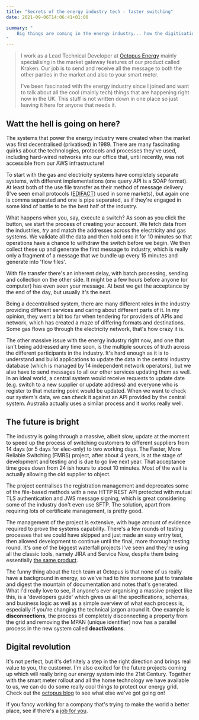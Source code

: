 ```yaml
---
title: "Secrets of the energy industry tech - faster switching"
date: 2021-09-06T14:06:41+01:00

summary: "
    Big things are coming in the energy industry... how the digitisation of the switching process will bring real benefits to the customer.
"
---
```



> I work as a Lead Technical Developer at [Octopus Energy](https://octopus.energy/) mainly specialising in the market gateway features of our product called Kraken. Our job is to send and receive all the message to both the other parties in the market and also to your smart meter.
>
>I've been fascinated with the energy industry since I joined and want to talk about all the cool (mainly tech) things that are happening right now in the UK. This stuff is not written down in one place so just leaving it here for anyone that needs it.


## Watt the hell is going on here?


The systems that power the energy industry were created when the market was first decentralised (privatised) in 1989. There are many fascinating quirks about the technologies, protocols and processes they've used, including hard-wired networks into our office that, until recently, was not accessible from our AWS infrastructure!

To start with the gas and electricity systems have completely separate systems, with different implementations (one query API is a SOAP format). At least both of the use file transfer as their method of message delivery (I've seen email protocols ([EDIFACT](https://www.wikiwand.com/en/EDIFACT)) used in some markets), but again one is comma separated and one is pipe separated, as if they're engaged in some kind of battle to be the best half of the industry.

What happens when you, say, execute a switch? As soon as you click the button, we start the process of creating your account. We fetch data from the industries, *try* and match the addresses across the electricity and gas systems. We validate all the data and then hold onto it for 10 minutes so that operations have a chance to withdraw the switch before we begin. We then collect these up and generate the first message to industry, which is really only a fragment of a message that we bundle up every 15 minutes and generate into 'flow files'.

With file transfer there's an inherent delay, with batch processing, sending and collection on the other side. It might be a few hours before anyone (or computer) has even seen your message. At best we get the acceptance by the end of the day, but usually it's the next.

Being a decentralised system, there are many different roles in the industry providing different services and caring about different parts of it. In my opinion, they went a bit too far when tendering for providers of APIs and network, which has created a maze of differing formats and destinations. Some gas flows go through the electricity network, that's how crazy it is.

The other massive issue with the energy industry right now, and one that isn't being addressed any time soon, is the multiple sources of truth across the different participants in the industry. It's hard enough as it is to understand and build applications to update the data in the central industry database (which is managed by 14 independent network operators), but we also have to send messages to all our other services updating them as well. In an ideal world, a central system would receive requests to update date (e.g. switch to a new supplier or update address) and everyone who is register to that metering point would be updated. When we want to check our system's data, we can check it against an API provided by the central system. Australia actually uses a similar process and it works really well.


## The future is bright


The industry is going through a massive, albeit slow, update at the moment to speed up the process of switching customers to different suppliers from 14 days (or 5 days for elec-only) to two working days. The Faster, More Reliable Switching (FMRS) project, after about 4 years, is at the stage of development and testing and is due to go live next year. That acceptance time goes down from 24 ish hours to about 10 minutes. Most of the wait is actually allowing the old supplier to object.

The project centralises the registration management and deprecates some of the file-based methods with a new HTTP REST API protected with mutual TLS authentication and JWS message signing, which is great considering some of the industry don't even use SFTP. The solution, apart from requiring lots of certificate management, is pretty good.

The management of the project is extensive, with huge amount of evidence required to prove the systems capability. There's a few rounds of testing processes that we could have skipped and just made an easy entry test, then allowed development to continue until the final, more thorough testing round. It's one of the biggest waterfall projects I've seen and they're using all the classic tools, namely JIRA and Service Now, despite them being essentially [the same product](https://www.atlassian.com/software/jira/service-management/comparison/jira-service-management-vs-servicenow).

The funny thing about the tech team at Octopus is that none of us really have a background in energy, so we've had to hire someone just to translate and digest the mountain of documentation and notes that's generated. What I'd really love to see, if anyone's ever organising a massive project like this, is a 'developers guide' which gives us all the specifications, schemas, and business logic as well as a simple overview of what each process is, especially if you're changing the technical jargon around it. One example is **disconnections**, the process of completely disconnecting a property from the grid and removing the MPAN (unique identifier) now has a parallel process in the new system called **deactivations**.


## Digital revolution


It's not perfect, but it's definitely a step in the right direction and brings real value to you, the customer. I'm also excited for the future projects coming up which will really bring our energy system into the 21st Century. Together with the smart meter rollout and all the home technology we have available to us, we can do do some really cool things to protect our energy grid. Check out the [octopus blog](https://octopus.energy/blog/) to see what else we've got going on!

If you fancy working for a company that's trying to make the world a better place, see if there's a [job for you](https://octopus.energy/careers/#/).
